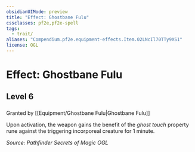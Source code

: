 ```yaml
---
obsidianUIMode: preview
title: "Effect: Ghostbane Fulu"
cssclasses: pf2e,pf2e-spell
tags:
  - trait/
aliases: "Compendium.pf2e.equipment-effects.Item.02LNcIl70TTy9XS1"
license: OGL
---
```

# Effect: Ghostbane Fulu
## Level 6
### 






Granted by [[Equipment/Ghostbane Fulu|Ghostbane Fulu]]

Upon activation, the weapon gains the benefit of the _ghost touch_ property rune against the triggering incorporeal creature for 1 minute.

*Source: Pathfinder Secrets of Magic*
*OGL*